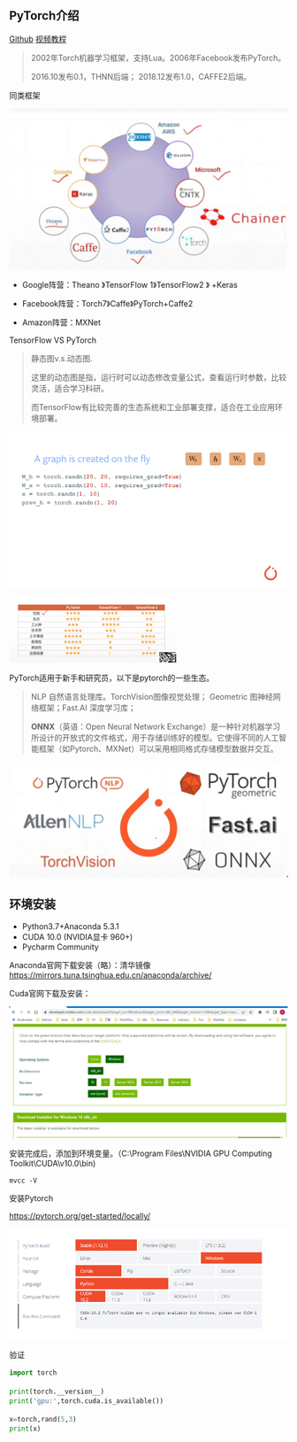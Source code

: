 ## PyTorch介绍

[Github](https://github.com/pytorch/pytorch)   [视频教程](https://www.bilibili.com/video/BV12M4y1g74r?is_story_h5=false&p=1&share_from=ugc&share_medium=iphone&share_plat=ios&share_session_id=28D12890-5065-4EAB-8310-115DB7E2C661&share_source=QQ&share_tag=s_i&timestamp=1661752951&unique_k=2QNuNi6)   

> 2002年Torch机器学习框架，支持Lua。2006年Facebook发布PyTorch。
>
> 2016.10发布0.1，THNN后端； 2018.12发布1.0，CAFFE2后端。

同类框架

![image-20220829140540492](imgs/PyTorch/image-20220829140540492.png)

+ Google阵营：Theano 》TensorFlow 1》TensorFlow2 》 +Keras

+ Facebook阵营：Torch7》Caffe》PyTorch+Caffe2

+ Amazon阵营：MXNet



TensorFlow VS PyTorch

> 静态图v.s.动态图. 
>
> 这里的动态图是指，运行时可以动态修改变量公式，查看运行时参数，比较灵活，适合学习科研。
>
> 而TensorFlow有比较完善的生态系统和工业部署支撑，适合在工业应用环境部署。

![Dynamic graph](imgs/PyTorch/dynamic_graph.gif)

<img src="imgs/PyTorch/image-20220829141531933.png" width="60%"/>



PyTorch适用于新手和研究员，以下是pytorch的一些生态。

> NLP 自然语言处理库。TorchVision图像视觉处理； Geometric 图神经网络框架；Fast.AI 深度学习库； 
>
> **ONNX**（英语：Open Neural Network Exchange）是一种针对机器学习所设计的开放式的文件格式，用于存储训练好的模型。它使得不同的人工智能框架（如Pytorch、MXNet）可以采用相同格式存储模型数据并交互。

![image-20220829142751439](imgs/PyTorch/image-20220829142751439.png)



## 环境安装

+ Python3.7+Anaconda 5.3.1
+ CUDA 10.0 (NVIDIA显卡 960+)
+ Pycharm Community



Anaconda官网下载安装（略）：清华镜像 https://mirrors.tuna.tsinghua.edu.cn/anaconda/archive/

Cuda官网下载及安装：

![image-20220829150721920](imgs/PyTorch/image-20220829150721920.png)



安装完成后，添加到环境变量。（C:\Program Files\NVIDIA GPU Computing Toolkit\CUDA\v10.0\bin)

```shell
mvcc -V
```

安装Pytorch

https://pytorch.org/get-started/locally/

![image-20220829151204263](imgs/PyTorch/image-20220829151204263.png)

验证

```python
import torch

print(torch.__version__)
print('gpu:',torch.cuda.is_available())

x=torch,rand(5,3)
print(x)

```

